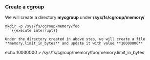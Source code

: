 ### Create a cgroup

We will create a directory **mycgroup** under __/sys/fs/cgroup/memory/__
```
mkdir -p /sys/fs/cgroup/memory/foo
```{{execute interrupt}}

Under the directory created in above step, we will create a file **memory.limit_in_bytes** and update it with value **10000000**

```
echo 10000000 > /sys/fs/cgroup/memory/foo/memory.limit_in_bytes
```{{execute}}